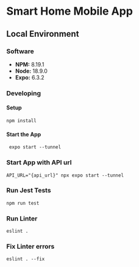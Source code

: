 # Smart Home Mobile App

## Local Environment

### Software
* **NPM:** 8.19.1
* **Node:** 18.9.0
* **Expo:** 6.3.2

### Developing
#### Setup
```
npm install
```
#### Start the App
```
 expo start --tunnel
```

### Start App with API url
```
API_URL="{api_url}" npx expo start --tunnel
```
### Run Jest Tests
```
npm run test
```

### Run Linter
```
eslint .
```

### Fix Linter errors
```
eslint . --fix
```